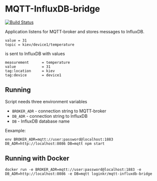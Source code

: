 # MQTT-InfluxDB-bridge

[![Build Status](https://travis-ci.com/DmytryS/mqtt-influxdb-bridge.svg?branch=master)](https://travis-ci.com/DmytryS/mqtt-influxdb-bridge.svg?branch=master)

Application listens for MQTT-broker and stores messages to InfluxDB.

    value = 31
    topic = kiev/device1/temperature

is sent to InfluxDB with values

    measurement      = temperature
    value            = 31
    tag:location     = kiev
    tag:device       = device1

## Running

Script needs three environment variables

- `BROKER_ADR` - connection string to MQTT-broker
- `DB_ADR` - connection string to InfluxDB
- `DB` - InfluxDB database name

Eexample:

    env BROKER_ADR=mqtt://user:password@localhost:1883 DB_ADR=http://localhost:8086 DB=mqtt npm start

## Running with Docker

    docker run -e BROKER_ADR=mqtt://user:password@localhost:1883 -e DB_ADR=http://localhost:8086 -e DB=mqtt loginkr/mqtt-influxdb-bridge
